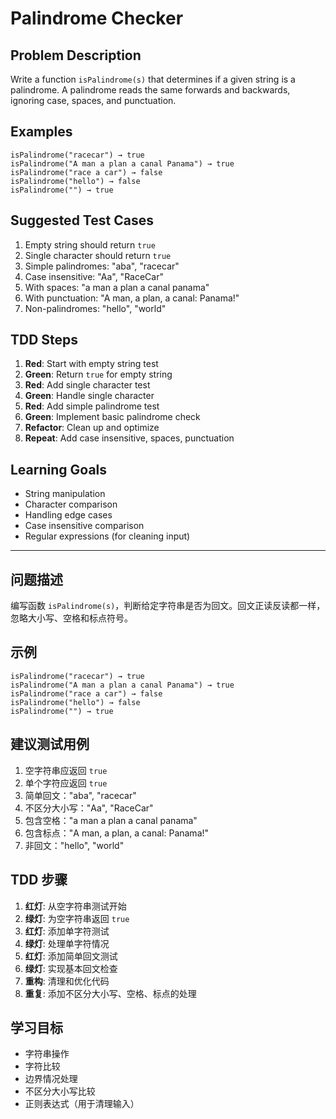 # Palindrome Checker

## Problem Description

Write a function `isPalindrome(s)` that determines if a given string is a palindrome. A palindrome reads the same forwards and backwards, ignoring case, spaces, and punctuation.

## Examples

```
isPalindrome("racecar") → true
isPalindrome("A man a plan a canal Panama") → true
isPalindrome("race a car") → false
isPalindrome("hello") → false
isPalindrome("") → true
```

## Suggested Test Cases

1. Empty string should return `true`
2. Single character should return `true`
3. Simple palindromes: "aba", "racecar"
4. Case insensitive: "Aa", "RaceCar"
5. With spaces: "a man a plan a canal panama"
6. With punctuation: "A man, a plan, a canal: Panama!"
7. Non-palindromes: "hello", "world"

## TDD Steps

1. **Red**: Start with empty string test
2. **Green**: Return `true` for empty string
3. **Red**: Add single character test
4. **Green**: Handle single character
5. **Red**: Add simple palindrome test
6. **Green**: Implement basic palindrome check
7. **Refactor**: Clean up and optimize
8. **Repeat**: Add case insensitive, spaces, punctuation

## Learning Goals

- String manipulation
- Character comparison
- Handling edge cases
- Case insensitive comparison
- Regular expressions (for cleaning input)

---

## 问题描述

编写函数 `isPalindrome(s)`，判断给定字符串是否为回文。回文正读反读都一样，忽略大小写、空格和标点符号。

## 示例

```
isPalindrome("racecar") → true
isPalindrome("A man a plan a canal Panama") → true
isPalindrome("race a car") → false
isPalindrome("hello") → false
isPalindrome("") → true
```

## 建议测试用例

1. 空字符串应返回 `true`
2. 单个字符应返回 `true`
3. 简单回文："aba", "racecar"
4. 不区分大小写："Aa", "RaceCar"
5. 包含空格："a man a plan a canal panama"
6. 包含标点："A man, a plan, a canal: Panama!"
7. 非回文："hello", "world"

## TDD 步骤

1. **红灯**: 从空字符串测试开始
2. **绿灯**: 为空字符串返回 `true`
3. **红灯**: 添加单字符测试
4. **绿灯**: 处理单字符情况
5. **红灯**: 添加简单回文测试
6. **绿灯**: 实现基本回文检查
7. **重构**: 清理和优化代码
8. **重复**: 添加不区分大小写、空格、标点的处理

## 学习目标

- 字符串操作
- 字符比较
- 边界情况处理
- 不区分大小写比较
- 正则表达式（用于清理输入）